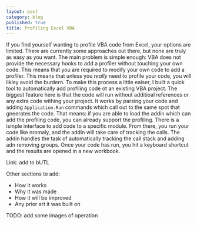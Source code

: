 ```yaml
---
layout: post
category: blog
published: true
title: Profiling Excel VBA
---
```

If you find yourself wanting to profile VBA code from Excel, your options are limited.  There are currently some approaches out there, but none are truly as easy as you want.  The main problem is simple enough: VBA does not provide the necessary hooks to add a profiler without touching your own code.  This means that you are required to modify your own code to add a profiler.  This means that unless you _really_ need to profile your code, you will likley avoid the burdern.  To make this process a little eaiser, I built a quick tool to automatically add profiling code ot an existing VBA project. The biggest feature here is that the code will run without additioal references or any extra code withing your project.  It works by parsing your code and adding `Application.Run` commands which call out to the same spot that gneerates the code.  That means: if you are able to load the addin which can add the profiling code, you can already support the profiling.  There is a ismple interface to add code to a specific module.  From there, you run your code like nromaly, and the addin will take care of tracking the calls.  The addin handles the task of automatically tracking the call stack and adding adn removing groups.  Once your code has run, you hit a keyboard shortcut and the results are opened in a new workbook.

Link: add to bUTL

Other sections to add:

* How it works
* Why it was made
* How it will be improved
* Any prior art it was built on

TODO: add some images of operation